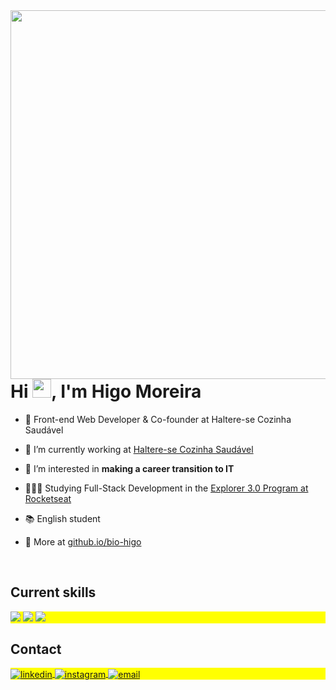 <img align="right" height="590em" src="https://raw.githubusercontent.com/gist/HigoMoreira/9c4be7ac5ad6331b67071c2e1eaaf2e1/raw/686e8a6a7bd5382bc3d481358139ce642cf427c6/githubcard.svg"/>
<h1 align="left">Hi <img src="https://raw.githubusercontent.com/kaueMarques/kaueMarques/master/hi.gif" height="30px">, I'm Higo Moreira</h1>

- 🚀 Front-end Web Developer & Co-founder at Haltere-se Cozinha Saudável 

- 🥦 I’m currently working at [Haltere-se Cozinha Saudável](https://instagram.com/halteresecozinhasaudavel)

- 👀 I’m interested in **making a career transition to IT**

- 👨🏽‍💻 Studying Full-Stack Development in the [Explorer 3.0 Program at Rocketseat](https://www.rocketseat.com.br/explorer?gclid=Cj0KCQjw_7KXBhCoARIsAPdPTfhNzsRQoPzGXT8sO56dOHQoFrA5kUNnpvxGzYWyt4TFDjYrd49mI8oaAgbAEALw_wcB)

- 📚 English student

- 🔎 More at [github.io/bio-higo](https://higomoreira.github.io/Bio-Higo-Moreira/)

<br>

## Current skills

<p align="left" style="background:yellow">
  <img src="https://img.shields.io/badge/-HTML-05122A?style=flat&logo=HTML5"> 
  <img src="https://img.shields.io/badge/-CSS-05122A?style=flat&logo=CSS3&logoColor=1572B6">
  <img src="https://img.shields.io/badge/-JavaScript-05122A?style=flat&logo=javascript">
  
 <br>

## Contact

<p align="left" style="background:yellow">
<a href="https://www.linkedin.com/in/higo-moreira-751797100/" target="_blank">
  <img align="center" src="https://img.shields.io/badge/linkedin-%230077B5.svg?&style=for-the-badge&logo=linkedin&logoColor=white" alt="linkedin"/>
</a>
<a href="https://instagram.com/higomoreira_" target="_blank">
 <img align="center" src="https://img.shields.io/badge/-Instagram-%23E4405F?style=for-the-badge&logo=instagram&logoColor=white" alt="instagram"/>
</a>
<a href="mailto://higomoreiraq@gmail.com" target="_blank">
 <img align="center" src="https://img.shields.io/badge/-Gmail-%23333?style=for-the-badge&logo=gmail&logoColor=white" alt="email"/>
</a>
</p>
<!--

<br><br>

## 🛠 &nbsp;Tech Stack

![JavaScript](https://img.shields.io/badge/-JavaScript-05122A?style=flat&logo=javascript)&nbsp;
![Node.js](https://img.shields.io/badge/-Node.js-05122A?style=flat&logo=node.js)&nbsp;
![HTML](https://img.shields.io/badge/-HTML-05122A?style=flat&logo=HTML5)&nbsp;
![CSS](https://img.shields.io/badge/-CSS-05122A?style=flat&logo=CSS3&logoColor=1572B6)&nbsp;
![React](https://img.shields.io/badge/-React-05122A?style=flat&logo=react)&nbsp;
![Git](https://img.shields.io/badge/-Git-05122A?style=flat&logo=git)&nbsp;
![GitHub](https://img.shields.io/badge/-GitHub-05122A?style=flat&logo=github)&nbsp;
![Markdown](https://img.shields.io/badge/-Markdown-05122A?style=flat&logo=markdown)&nbsp;
![Visual Studio Code](https://img.shields.io/badge/-Visual%20Studio%20Code-05122A?style=flat&logo=visual-studio-code&logoColor=007ACC)&nbsp;
![PostgreSQL](https://img.shields.io/badge/-PostgreSQL-05122A?style=flat&logo=postgresql)&nbsp;
![SQLite](https://img.shields.io/badge/-SQLite-05122A?style=flat&logo=sqlite)&nbsp;

<br><br>

-->

<!---
HigoMoreira/HigoMoreira is a ✨ special ✨ repository because its `README.md` (this file) appears on your GitHub profile.
You can click the Preview link to take a look at your changes.
--->
